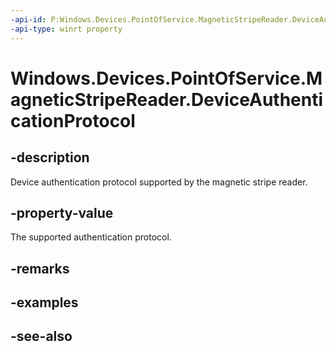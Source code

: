 ----api-id: P:Windows.Devices.PointOfService.MagneticStripeReader.DeviceAuthenticationProtocol
-api-type: winrt property
---<!-- Property syntaxpublic Windows.Devices.PointOfService.MagneticStripeReaderAuthenticationProtocol DeviceAuthenticationProtocol { get; }--># Windows.Devices.PointOfService.MagneticStripeReader.DeviceAuthenticationProtocol## -descriptionDevice authentication protocol supported by the magnetic stripe reader.## -property-valueThe supported authentication protocol.## -remarks## -examples## -see-also